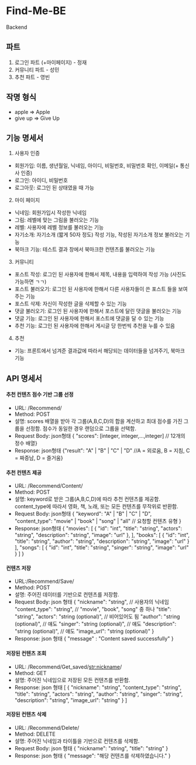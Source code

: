 # Find-Me-BE
Backend

## 파트
1. 로그인 파트 (+마이페이지) - 정재
2. 커뮤니티 파트 - 성민
3. 추천 파트 - 영빈

## 작명 형식
- apple => Apple
- give up => Give Up

## 기능 명세서
1. 사용자 인증
- 회원가입: 이름, 생년월일, 닉네임, 아이디, 비밀번호, 비밀번호 확인, 이메일(+ 통신사 인증)
- 로그인: 아이디, 비밀번호
- 로그아웃: 로그인 된 상태였을 때 가능

2. 마이 페이지
- 닉네임: 회원가입시 작성한 닉네임
- 그림: 레벨에 맞는 그림을 불러오는 기능
- 레벨: 사용자에 레벨 정보를 불러오는 기능
- 자기소개: 자기소개 (짧게 50자 정도) 작성 기능, 작성된 자기소개 정보 불러오는 기능
- 북마크 기능: 테스트 결과 창에서 북마크한 컨텐츠를 불러오는 기능

3. 커뮤니티
- 포스트 작성: 로그인 된 사용자에 한해서 제목, 내용을 입력하여 작성 가능 (사진도 가능하면 ㄱㄱ)
- 포스트 불러오기: 로그인 된 사용자에 한해서 다른 사용자들이 쓴 포스트 들을 보여주는 기능
- 포스트 삭제: 자신이 작성한 글을 삭제할 수 있는 기능
- 댓글 불러오기: 로그인 된 사용자에 한해서 포스트에 달린 댓글을 불러오는 기능
- 댓글 기능: 로그인 된 사용자에 한해서 포스트에 댓글을 달 수 있는 기능
- 추천 기능: 로그인 된 사용자에 한해서 게시글 당 한번씩 추천을 누를 수 있음

4. 추천
- 기능: 프론트에서 넘겨준 결과값에 따라서 해당되는 데이터들을 넘겨주기, 북마크 기능



## API 명세서
#### 추천 컨텐츠 점수 기반 그룹 선정
- URL: /Recommend/
- Method: POST
- 설명: scores 배열을 받아 각 그룹(A,B,C,D)의 합을 계산하고 최대 점수를 가진 그룹을 선정함. 점수가 동일한 경우 랜덤으로 그룹을 선택함.
- Request Body: json형태 { "scores": [integer, integer,...,integer] // 12개의 정수 배열}
- Response: json형태 {"result": "A" | "B" | "C" | "D" //A = 외로움, B = 지침, C = 짜증남, D =  즐거움}


#### 추천 컨텐츠 제공
- URL: /Recommend/Content/
- Method: POST
- 설명: keyword로 받은 그룹(A,B,C,D)에 따라 추천 컨텐츠를 제공함. content_type에 따라서 영화, 책, 노래, 또는 모든 컨텐츠를 무작위로 반환함.
- Request Body: json형태 
{
    "keyword": "A" | "B" | "C" | "D", 
    "content_type": "movie" | "book" | "song" | "all" // 요청할 컨텐츠 유형
}
- Response: json형태
{
    "movies": [
        {
            "id": "int",
            "title": "string",
            "actors": "string",
            "description": "string",
            "image": "url"
        },
    ],
    "books": [
        {
            "id": "int",
            "title": "string",
            "author": "string",
            "description": "string",
            "image": "url"
        }
    ],
    "songs": [
        {
            "id": "int",
            "title": "string",
            "singer": "string",
            "image": "url"
        }
    ]
}


#### 컨텐츠 저장
- URL:/Recommend/Save/
- Method: POST
- 설명: 주어진 데이터를 기반으로 컨텐츠를 저장함.
- Request Body: json 형태
{
    "nickname": "string", // 사용자의 닉네임
    "content_type": "string", // "movie", "book", "song" 중 하나
    "title": "string",
    "actors": "string (optional)", // 비어있어도 됨
    "author": "string (optional)", // 얘도
    "singer": "string (optional)", // 얘도
    "description": "string (optional)", // 얘도
    "image_url": "string (optional)"
}
- Response: json 형태
{
    "message" : "Content saved successfully"
}


#### 저장된 컨텐츠 조회
- URL: /Recommend/Get_saved/<str:nickname>/
- Method: GET
- 설명: 주어진 닉네임으로 저장된 모든 컨텐츠를 반환함.
- Response: json 형태
[
    {
        "nickname": "string",
        "content_type": "string",
        "title": "string",
        "actors": "string",
        "author": "string",
        "singer": "string",
        "description": "string",
        "image_url": "string"
    }
]


#### 저장된 컨텐츠 삭제
- URL: /Recommend/Delete/
- Method: DELETE
- 설명: 주어진 닉네임과 타이틀을 기반으로 컨텐츠를 삭제함.
- Request Body: json 형태
{
    "nickname": "string",
    "title": "string"
}
- Response: json 형태
{
    "message": "해당 컨텐츠를 삭제하였습니다."
}
